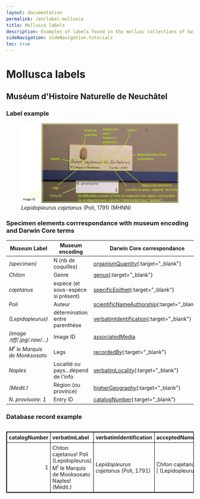 ```yaml
---
layout: documentation
permalink: /en/label-mollusca
title: Mollusca labels
description: Examples of labels found in the mollusc collections of Switzerland and their corresponding Darwin Core encoding
sideNavigation: sideNavigation.tutorials
toc: true
---
```


<head>
  <!-- Lightbox2 CSS -->
  <link href="https://cdnjs.cloudflare.com/ajax/libs/lightbox2/2.11.3/css/lightbox.min.css" rel="stylesheet">
  <!-- Your existing CSS -->
  
  <!-- Lightbox2 JavaScript -->
  <script src="https://cdnjs.cloudflare.com/ajax/libs/lightbox2/2.11.3/js/lightbox-plus-jquery.min.js"></script>
  <!-- Your existing JavaScript -->
</head>

# Mollusca labels

## Muséum d'Histoire Naturelle de Neuchâtel

### Label example

<figure class="has-text-centered">
  <a href="/assets/images/categories/label_Mollusca.png" data-lightbox="image-1" data-title='Celia Bueno / <a href="https://www.museum-neuchatel.ch/collections/" target="_blank">Muséum Neuchâtel</a>'>
    <img src="/assets/images/categories/label_Mollusca.png" alt="<i>Chiton cajetanus</i> Poli, 1791 (MHNN)" />
  </a>
  <figcaption><i>Lepidopleurus cajetanus</i> (Poli, 1791) (MHNN)</figcaption>
</figure>

### Specimen elements corrrespondance with museum encoding and Darwin Core terms

| Museum Label | Museum encoding | Darwin Core correspondance |
| ------------ | --------------- | -------------------------- |
| _(specimen)_ | N (nb de coquilles) | [organismQuantity](https://dwc.tdwg.org/terms/#dwc:organismQuantity){:target="_blank"} |
| _Chiton_ | Genre | [genus](https://dwc.tdwg.org/terms/#dwc:genus){:target="_blank"} |
| _cajetanus_ | espèce (et sous-espèce si présent) | [specificEpithet](https://dwc.tdwg.org/terms/#dwc:specificEpithet){:target="_blank"} |
| _Poli_ | Auteur | [scientificNameAuthorship](https://dwc.tdwg.org/terms/#dwc:scientificNameAuthorship){:target="_blank"} |
| _(Lepidopleurus)_ | détermination entre parenthèse | [verbatimIdentification](https://dwc.tdwg.org/terms/#dwc:verbatimIdentification){:target="_blank"} |
| _(image .tiff/.jpg/.raw/...)_ | Image ID | [associatedMedia](https://dwc.tdwg.org/terms/#dwc:associatedMedia) |
| _M<sup>r</sup> le Marquis de Monksosato_ | Legs | [recordedBy](https://dwc.tdwg.org/terms/#dwc:recordedBy){:target="_blank"} |
| _Naples_ | Localité ou pays...dépend de l'info | [verbatimLocality](https://dwc.tdwg.org/terms/#dwc:verbatimLocality){:target="_blank"} |
| _(Médit.)_ | Région (ou province) | [higherGeography](https://dwc.tdwg.org/terms/#dwc:higherGeography){:target="_blank"} |
| _N. provisoire: 1_ | Entry ID | [catalogNumber](https://dwc.tdwg.org/terms/#dwc:catalogNumber){:target="_blank"} |

### Database record example


<div style="overflow-x: auto;">
  <table style="background-color: {{ site.data.colors.lightgreen.transparency }}; width: 100%; border-collapse: collapse; border: 1px solid black;">
    <tr>
      <th style="text-align: left; vertical-align: middle; border: 1px solid black; padding: 5px; background-color: {{ site.data.colors.lightgreen.background }};">catalogNumber</th>
      <th style="text-align: left; width: 40%; vertical-align: middle; border: 1px solid black; padding: 5px; background-color: {{ site.data.colors.lightgreen.background }};">verbatimLabel</th>
      <th style="text-align: left; vertical-align: middle; border: 1px solid black; padding: 5px; background-color: {{ site.data.colors.lightgreen.background }};">verbatimIdentification</th>
      <th style="text-align: left; vertical-align: middle; border: 1px solid black; padding: 5px; background-color: {{ site.data.colors.lightgreen.background }};">acceptedNameUsage</th>
      <th style="text-align: left; vertical-align: middle; border: 1px solid black; padding: 5px; background-color: {{ site.data.colors.lightgreen.background }};">scientificName</th>
      <th style="text-align: left; vertical-align: middle; border: 1px solid black; padding: 5px; background-color: {{ site.data.colors.lightgreen.background }};">genus</th>
      <th style="text-align: left; vertical-align: middle; border: 1px solid black; padding: 5px; background-color: {{ site.data.colors.lightgreen.background }};">specificEpithet</th>
      <th style="text-align: left; vertical-align: middle; border: 1px solid black; padding: 5px; background-color: {{ site.data.colors.lightgreen.background }};">scientificNameAuthorship</th>
      <th style="text-align: left; vertical-align: middle; border: 1px solid black; padding: 5px; background-color: {{ site.data.colors.lightgreen.background }};">recordedBy</th>
      <th style="text-align: left; vertical-align: middle; border: 1px solid black; padding: 5px; background-color: {{ site.data.colors.lightgreen.background }};">verbatimLocality</th>
      <th style="text-align: left; vertical-align: middle; border: 1px solid black; padding: 5px; background-color: {{ site.data.colors.lightgreen.background }};">locality</th>
      <th style="text-align: left; vertical-align: middle; border: 1px solid black; padding: 5px; background-color: {{ site.data.colors.lightgreen.background }};">higherGeography</th>
      <th style="text-align: left; vertical-align: middle; border: 1px solid black; padding: 5px; background-color: {{ site.data.colors.lightgreen.background }};">organismQuantity</th>
      <th style="text-align: left; vertical-align: middle; border: 1px solid black; padding: 5px; background-color: {{ site.data.colors.lightgreen.background }};">organismQuantityType</th>
      <th style="text-align: left; vertical-align: middle; border: 1px solid black; padding: 5px; background-color: {{ site.data.colors.lightgreen.background }};">associatedMedia</th>
    </tr>
    <tr>
      <td style="border: 1px solid black; padding: 5px; text-align: right;">1</td>
      <td style="border: 1px solid black; width: 40%; padding: 5px;">Chiton cajetanus! Poli (Lepidopleurus)<br> M<sup>r</sup> le Marquis de Monksosato Naples! (Médit.)</td>
      <td style="border: 1px solid black; padding: 5px;"><i>Lepidopleurus cajetanus</i> (Poli, 1791)</td>
      <td style="border: 1px solid black; padding: 5px;">Chiton cajetanus! Poli | (Lepidopleurus)</td>
      <td style="border: 1px solid black; padding: 5px;"><i>Chiton cajetanus</i> Poli</td>
      <td style="border: 1px solid black; padding: 5px;">Chiton</td>
      <td style="border: 1px solid black; padding: 5px;">cajetanus</td>
      <td style="border: 1px solid black; padding: 5px;">Poli</td>
      <td style="border: 1px solid black; padding: 5px;">Monksosato, Marquis de</td>
      <td style="border: 1px solid black; padding: 5px;">Naples! (Médit.)</td>
      <td style="border: 1px solid black; padding: 5px;">Naples</td>
      <td style="border: 1px solid black; padding: 5px;">Mediterranean region</td>
      <td style="border: 1px solid black; padding: 5px; text-align: right;">1</td>
      <td style="border: 1px solid black; padding: 5px;">shell</td>
      <td style="border: 1px solid black; padding: 5px;">MHNN-1.tiff</td>
    </tr>
  </table>
</div>
    

